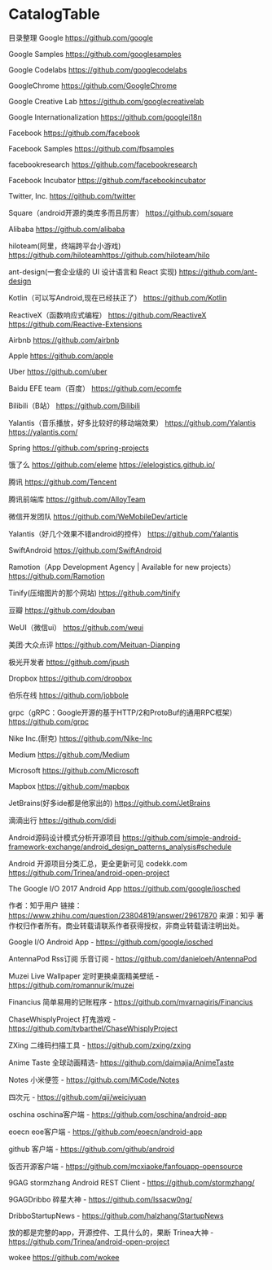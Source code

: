 # CatalogTable
目录整理
Google
https://github.com/google

Google Samples
https://github.com/googlesamples

Google Codelabs
https://github.com/googlecodelabs

GoogleChrome
https://github.com/GoogleChrome

Google Creative Lab
https://github.com/googlecreativelab

Google Internationalization
https://github.com/googlei18n

Facebook
https://github.com/facebook

Facebook Samples
https://github.com/fbsamples

facebookresearch
https://github.com/facebookresearch

Facebook Incubator
https://github.com/facebookincubator

Twitter, Inc.
https://github.com/twitter

Square（android开源的类库多而且厉害）
https://github.com/square

Alibaba
https://github.com/alibaba

hiloteam(阿里，终端跨平台小游戏)
https://github.com/hiloteamhttps://github.com/hiloteam/hilo

ant-design(一套企业级的 UI 设计语言和 React 实现)
https://github.com/ant-design

Kotlin（可以写Android,现在已经扶正了）
https://github.com/Kotlin

ReactiveX（函数响应式编程）
https://github.com/ReactiveX
https://github.com/Reactive-Extensions

Airbnb
https://github.com/airbnb

Apple
https://github.com/apple

Uber
https://github.com/uber

Baidu EFE team（百度）
https://github.com/ecomfe

Bilibili（B站）
https://github.com/Bilibili

Yalantis（音乐播放，好多比较好的移动端效果）
https://github.com/Yalantis
https://yalantis.com/

Spring
https://github.com/spring-projects

饿了么
https://github.com/eleme
https://elelogistics.github.io/

腾讯
https://github.com/Tencent

腾讯前端库
https://github.com/AlloyTeam

微信开发团队
https://github.com/WeMobileDev/article

Yalantis（好几个效果不错android的控件）
https://github.com/Yalantis

SwiftAndroid
https://github.com/SwiftAndroid

Ramotion（App Development Agency | Available for new projects）
https://github.com/Ramotion

Tinify(压缩图片的那个网站)
https://github.com/tinify

豆瓣
https://github.com/douban

WeUI（微信ui）
https://github.com/weui

美团·大众点评
https://github.com/Meituan-Dianping

极光开发者
https://github.com/jpush

Dropbox
https://github.com/dropbox

伯乐在线
https://github.com/jobbole

grpc（gRPC：Google开源的基于HTTP/2和ProtoBuf的通用RPC框架）
https://github.com/grpc

Nike Inc.(耐克)
https://github.com/Nike-Inc

Medium
https://github.com/Medium

Microsoft
https://github.com/Microsoft

Mapbox
https://github.com/mapbox

JetBrains(好多ide都是他家出的)
https://github.com/JetBrains

滴滴出行
https://github.com/didi

Android源码设计模式分析开源项目
https://github.com/simple-android-framework-exchange/android_design_patterns_analysis#schedule

Android 开源项目分类汇总，更全更新可见 codekk.com
https://github.com/Trinea/android-open-project

The Google I/O 2017 Android App 
https://github.com/google/iosched

作者：知乎用户
链接：https://www.zhihu.com/question/23804819/answer/29617870
来源：知乎
著作权归作者所有。商业转载请联系作者获得授权，非商业转载请注明出处。

Google I/O Android App - https://github.com/google/iosched

AntennaPod Rss订阅 乐音订阅 - https://github.com/danieloeh/AntennaPod

Muzei Live Wallpaper 定时更换桌面精美壁纸 - https://github.com/romannurik/muzei

Financius 简单易用的记账程序 - https://github.com/mvarnagiris/Financius

ChaseWhisplyProject 打鬼游戏 - https://github.com/tvbarthel/ChaseWhisplyProject

ZXing 二维码扫描工具 - https://github.com/zxing/zxing

Anime Taste 全球动画精选- https://github.com/daimajia/AnimeTaste

Notes 小米便签 - https://github.com/MiCode/Notes

四次元 - https://github.com/qii/weiciyuan

oschina oschina客户端 - https://github.com/oschina/android-app

eoecn eoe客户端 - https://github.com/eoecn/android-app

github 客户端 - https://github.com/github/android

饭否开源客户端 - https://github.com/mcxiaoke/fanfouapp-opensource

9GAG stormzhang Android REST Client - https://github.com/stormzhang/

9GAGDribbo 碎星大神 - https://github.com/Issacw0ng/

DribboStartupNews - https://github.com/halzhang/StartupNews

放的都是完整的app，开源控件、工具什么的，果断 Trinea大神 - https://github.com/Trinea/android-open-project

wokee  https://github.com/wokee
